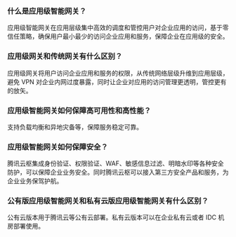 ### 什么是应用级智能网关？
应用级智能网关在应用层级集中高效的调度和管控用户对企业应用的访问，基于零信任策略，确保用户最小最少的访问企业应用和服务，保障企业在应用级的安全。
### 应用级网关和传统网关有什么区别？
应用级网关将用户访问企业应用和服务的权限，从传统网络层级升维到应用层级，避免 VPN 对企业内网过度暴露，同时让企业对应用的访问管理更透明，管控更有的放矢。
### 应用级智能网关如何保障高可用性和高性能？
支持负载均衡和异地灾备等，保障服务稳定可靠。
### 应用级智能网关如何保障安全？
腾讯云枢集成身份验证、权限验证、WAF、敏感信息过滤、明暗水印等各种安全防护，可以保障企业业务安全。同时腾讯云枢可以接入第三方安全产品和服务，为企业业务保驾护航。
### 公有版应用级智能网关和私有云版应用级智能网关有什么区别？
公有云版本用于腾讯云等公有云部署。私有云版本可以在企业私有云或者 IDC 机房部署使用。
